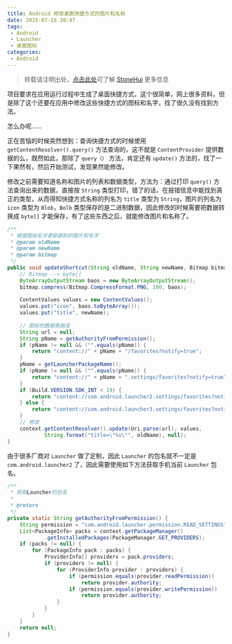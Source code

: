 ```yaml
---
title: Android 修改桌面快捷方式的图片和名称
date: 2015-07-16 20:47
tags:
 - Android
 - Launcher
 - 桌面图标
categories:
 - Android
---
```


> 转载请注明出处，[点击此处](https://shichaohui.github.io/)可了解 [StoneHui](https://shichaohui.github.io/) 更多信息

项目要求在应用运行过程中生成了桌面快捷方式，这个很简单，网上很多资料，但是除了这个还要在应用中修改这些快捷方式的图标和名字，找了很久没有找到方法。

怎么办呢......

正在苦恼的时候突然想到：查询快捷方式的时候使用 `getContentResolver().query()` 方法查询的，这不就是 `ContentProvider` 提供数据的么，既然如此，那除了 `query（）` 方法，肯定还有 `update()` 方法的，找了一下果然有，然后开始测试，发现果然能修改。

修改之前需要知道名称和图片的列表和数据类型，方法为：通过打印 `query()` 方法查询出来的数据，直接按 `String` 类型打印，错了的话，在报错信息中能找到真正的类型，从而得知快捷方式名称的列名为 `title` 类型为 `String`，图片的列名为 `icon` 类型为 `Blob`，`Bolb` 类型保存的是二进制数据，因此修改的时候需要把数据转换成 `byte[]` 才能保存，有了这些东西之后，就能修改图片和名称了。

```java
/**
 * 根据图标名字更新图标的图片和名字
 * @param oldName
 * @param newName
 * @param bitmap
 */
public void updateShortcut(String oldName, String newName, Bitmap bitmap) {
    // Bitmap --> byte[]
    ByteArrayOutputStream baos = new ByteArrayOutputStream();
    bitmap.compress(Bitmap.CompressFormat.PNG, 100, baos);
    
    ContentValues values = new ContentValues();
    values.put("icon", baos.toByteArray());
    values.put("title", newName);
        
    // 图标的数据表路径
    String url = null;
    String pName = getAuthorityFromPermission();
    if (pName != null && !"".equals(pName)) {
		return "content://" + pName + "/favorites?notify=true";
	}
	pName = getLauncherPackageName();
	if (pName != null && !"".equals(pName)) {
		return "content://" + pName + ".settings/favorites?notify=true";
	}
	if (Build.VERSION.SDK_INT < 19) {
		return "content://com.android.launcher2.settings/favorites?notify=true";
	} else {
		return "content://com.android.launcher3.settings/favorites?notify=true";
	}
    // 修改
    context.getContentResolver().update(Uri.parse(url), values,
            String.format("title=\"%s\"", oldName), null);
}  
```

由于很多厂商对 `Launcher` 做了定制，因此 `Launcher` 的包名就不一定是 `com.android.launcher2` 了，因此需要使用如下方法获取手机当前 `Launcher` 包名。

```java
/**
 * 获取Launcher的包名
 * 
 * @return
 */
private static String getAuthorityFromPermission() {
    String permission = "com.android.launcher.permission.READ_SETTINGS"; // 权限
    List<PackageInfo> packs = context.getPackageManager()
            .getInstalledPackages(PackageManager.GET_PROVIDERS);
    if (packs != null) {
        for (PackageInfo pack : packs) {
            ProviderInfo[] providers = pack.providers;
            if (providers != null) {
                for (ProviderInfo provider : providers) {
                    if (permission.equals(provider.readPermission))
                        return provider.authority;
                    if (permission.equals(provider.writePermission))
                        return provider.authority;
                }
            }
        }
    }
    return null;
}  
```